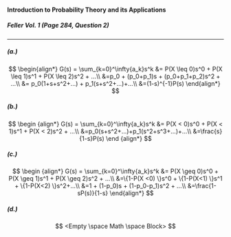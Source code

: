 #### Introduction to Probability Theory and its Applications 

##### Feller Vol. 1 (Page 284, Question 2)

------

##### (a.) 

$$
\begin{align*}
G(s) = \sum_{k=0}^\infty{a_k}s^k &= P(X \leq 0)s^0 + P(X \leq 1)s^1 + P(X \leq 2)s^2 + ...\\
&=p_0 + (p_0+p_1)s + (p_0+p_1+p_2)s^2 + ...\\
&= p_0(1+s+s^2+...) + p_1(s+s^2+...)+...\\
&=(1-s)^{-1}P(s)
\end{align*}
$$

##### (b.)

$$
\begin {align*}
G(s) = \sum_{k=0}^\infty{a_k}s^k &= P(X < 0)s^0 + P(X < 1)s^1 + P(X < 2)s^2 + ...\\
&=p_0(s+s^2+...)+p_1(s^2+s^3+...)+...\\
&=\frac{s}{1-s}P(s)
\end {align*}
$$

##### (c.)

$$
\begin {align*}
G(s) = \sum_{k=0}^\infty{a_k}s^k &= P(X \geq 0)s^0 + P(X \geq 1)s^1 + P(X \geq 2)s^2 + ...\\
&=\{1-P(X <0) \}s^0 + \{1-P(X<1) \}s^1 + \{1-P(X<2) \}s^2+...\\
&=1 + (1-p_0)s + (1-p_0-p_1)s^2 + ...\\
&=\frac{1-sP(s)}{1-s}
\end{align*}
$$

##### (d.)

$$
<Empty \space Math \space Block>
$$





